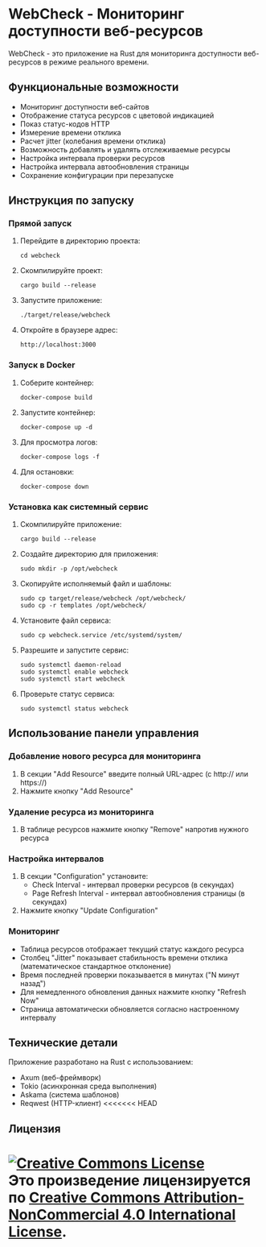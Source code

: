 # WebCheck - Мониторинг доступности веб-ресурсов

WebCheck - это приложение на Rust для мониторинга доступности веб-ресурсов в режиме реального времени.

## Функциональные возможности

- Мониторинг доступности веб-сайтов
- Отображение статуса ресурсов с цветовой индикацией
- Показ статус-кодов HTTP
- Измерение времени отклика
- Расчет jitter (колебания времени отклика)
- Возможность добавлять и удалять отслеживаемые ресурсы
- Настройка интервала проверки ресурсов
- Настройка интервала автообновления страницы
- Сохранение конфигурации при перезапуске

## Инструкция по запуску

### Прямой запуск

1. Перейдите в директорию проекта:
   ```
   cd webcheck
   ```

2. Скомпилируйте проект:
   ```
   cargo build --release
   ```

3. Запустите приложение:
   ```
   ./target/release/webcheck
   ```

4. Откройте в браузере адрес:
   ```
   http://localhost:3000
   ```

### Запуск в Docker

1. Соберите контейнер:
   ```
   docker-compose build
   ```

2. Запустите контейнер:
   ```
   docker-compose up -d
   ```

3. Для просмотра логов:
   ```
   docker-compose logs -f
   ```

4. Для остановки:
   ```
   docker-compose down
   ```

### Установка как системный сервис

1. Скомпилируйте приложение:
   ```
   cargo build --release
   ```

2. Создайте директорию для приложения:
   ```
   sudo mkdir -p /opt/webcheck
   ```

3. Скопируйте исполняемый файл и шаблоны:
   ```
   sudo cp target/release/webcheck /opt/webcheck/
   sudo cp -r templates /opt/webcheck/
   ```

4. Установите файл сервиса:
   ```
   sudo cp webcheck.service /etc/systemd/system/
   ```

5. Разрешите и запустите сервис:
   ```
   sudo systemctl daemon-reload
   sudo systemctl enable webcheck
   sudo systemctl start webcheck
   ```

6. Проверьте статус сервиса:
   ```
   sudo systemctl status webcheck
   ```

## Использование панели управления

### Добавление нового ресурса для мониторинга
1. В секции "Add Resource" введите полный URL-адрес (с http:// или https://)
2. Нажмите кнопку "Add Resource"

### Удаление ресурса из мониторинга
1. В таблице ресурсов нажмите кнопку "Remove" напротив нужного ресурса

### Настройка интервалов
1. В секции "Configuration" установите:
   - Check Interval - интервал проверки ресурсов (в секундах)
   - Page Refresh Interval - интервал автообновления страницы (в секундах)
2. Нажмите кнопку "Update Configuration"

### Мониторинг
- Таблица ресурсов отображает текущий статус каждого ресурса
- Столбец "Jitter" показывает стабильность времени отклика (математическое стандартное отклонение)
- Время последней проверки показывается в минутах ("N минут назад")
- Для немедленного обновления данных нажмите кнопку "Refresh Now"
- Страница автоматически обновляется согласно настроенному интервалу

## Технические детали

Приложение разработано на Rust с использованием:
- Axum (веб-фреймворк)
- Tokio (асинхронная среда выполнения)
- Askama (система шаблонов)
- Reqwest (HTTP-клиент)
<<<<<<< HEAD

## Лицензия

<a rel="license" href="http://creativecommons.org/licenses/by-nc/4.0/"><img alt="Creative Commons License" style="border-width:0" src="https://i.creativecommons.org/l/by-nc/4.0/88x31.png" /></a><br />Это произведение лицензируется по <a rel="license" href="http://creativecommons.org/licenses/by-nc/4.0/">Creative Commons Attribution-NonCommercial 4.0 International License</a>.
=======
